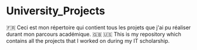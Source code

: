 # University_Projects
🇫🇷 Ceci est mon répertoire qui contient tous les projets que j'ai pu réaliser durant mon parcours académique.     🇬🇧 🇺🇸 This is my repository which contains all the projects that I worked on during my IT scholarship. 
